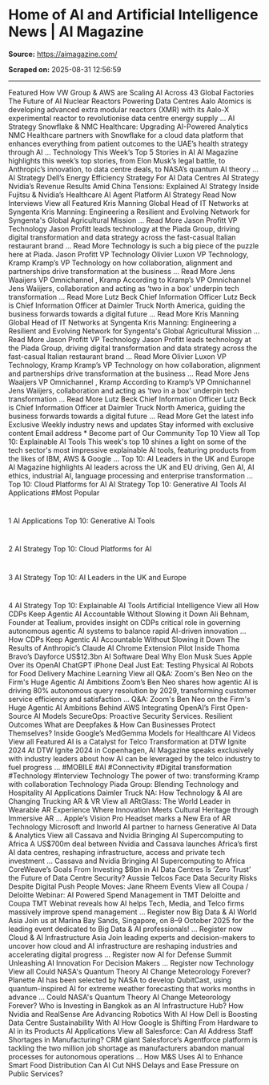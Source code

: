 # Home of AI and Artificial Intelligence News | AI Magazine

**Source:** https://aimagazine.com/

**Scraped on:** 2025-08-31 12:56:59

---

Featured
How VW Group & AWS are Scaling AI Across 43 Global Factories
The Future of AI Nuclear Reactors Powering Data Centres
Aalo Atomics is developing advanced extra modular reactors (XMR) with its Aalo-X experimental reactor to revolutionise data centre energy supply
…
AI Strategy
Snowflake & NMC Healthcare: Upgrading AI-Powered Analytics
NMC Healthcare partners with Snowflake for a cloud data platform that enhances everything from patient outcomes to the UAE’s health strategy through AI
…
Technology
This Week’s Top 5 Stories in AI
AI Magazine highlights this week’s top stories, from Elon Musk’s legal battle, to Anthropic’s innovation, to data centre deals, to NASA’s quantum AI theory
…
AI Strategy
Dell’s Energy Efficiency Strategy For AI Data Centres
AI Strategy
Nvidia’s Revenue Results Amid China Tensions: Explained
AI Strategy
Inside Fujitsu & Nvidia’s Healthcare AI Agent Platform
AI Strategy
Read Now
Interviews
View all
Featured
Kris Manning
Global Head of IT Networks at Syngenta
Kris Manning: Engineering a Resilient and Evolving Network for Syngenta's Global Agricultural Mission
…
Read More
Jason Profitt
VP Technology
Jason Profitt leads technology at the Piada Group, driving digital transformation and data strategy across the fast-casual Italian restaurant brand
…
Read More
Technology is such a big piece of the puzzle here at Piada.
Jason Profitt
VP Technology
Olivier Luxon
VP Technology, Kramp
Kramp’s VP Technology on how collaboration, alignment and partnerships drive transformation at the business
…
Read More
Jens Waaijers
VP Omnichannel , Kramp
According to Kramp’s VP Omnichannel  Jens Waiijers, collaboration and acting as ‘two in a box’ underpin tech transformation
…
Read More
Lutz Beck
Chief Information Officer
Lutz Beck is Chief Information Officer at Daimler Truck North America, guiding the business forwards towards a digital future
…
Read More
Kris Manning
Global Head of IT Networks at Syngenta
Kris Manning: Engineering a Resilient and Evolving Network for Syngenta's Global Agricultural Mission
…
Read More
Jason Profitt
VP Technology
Jason Profitt leads technology at the Piada Group, driving digital transformation and data strategy across the fast-casual Italian restaurant brand
…
Read More
Olivier Luxon
VP Technology, Kramp
Kramp’s VP Technology on how collaboration, alignment and partnerships drive transformation at the business
…
Read More
Jens Waaijers
VP Omnichannel , Kramp
According to Kramp’s VP Omnichannel  Jens Waiijers, collaboration and acting as ‘two in a box’ underpin tech transformation
…
Read More
Lutz Beck
Chief Information Officer
Lutz Beck is Chief Information Officer at Daimler Truck North America, guiding the business forwards towards a digital future
…
Read More
Get the latest
info
Exclusive
Weekly industry news and updates
Stay informed with exclusive content
Email address
*
Become part of Our Community
Top 10
View all
Top 10: Explainable AI Tools
This week's top 10 shines a light on some of the tech sector's most impressive explainable AI tools, featuring products from the likes of IBM, AWS & Google
…
Top 10: AI Leaders in the UK and Europe
AI Magazine highlights AI leaders across the UK and EU driving, Gen AI, AI ethics, industrial AI, language processing and enterprise transformation
…
Top 10: Cloud Platforms for AI
AI Strategy
Top 10: Generative AI Tools
AI Applications
#Most
Popular
#
1
AI Applications
Top 10: Generative AI Tools
#
2
AI Strategy
Top 10: Cloud Platforms for AI
#
3
AI Strategy
Top 10: AI Leaders in the UK and Europe
#
4
AI Strategy
Top 10: Explainable AI Tools
Artificial Intelligence
View all
How CDPs Keep Agentic AI Accountable Without Slowing it Down
Ali Behnam, Founder at Tealium, provides insight on CDPs critical role in governing autonomous agentic AI systems to balance rapid AI-driven innovation
…
How CDPs Keep Agentic AI Accountable Without Slowing it Down
The Results of Anthropic’s Claude AI Chrome Extension Pilot
Inside Thoma Bravo’s Dayforce US$12.3bn AI Software Deal
Why Elon Musk Sues Apple Over its OpenAI ChatGPT iPhone Deal
Just Eat: Testing Physical AI Robots for Food Delivery
Machine Learning
View all
Q&A: Zoom's Ben Neo on the Firm's Huge Agentic AI Ambitions
Zoom’s Ben Neo shares how agentic AI is driving 80% autonomous query resolution by 2029, transforming customer service efficiency and satisfaction
…
Q&A: Zoom's Ben Neo on the Firm's Huge Agentic AI Ambitions
Behind AWS Integrating OpenAI’s First Open-Source AI Models
SecureOps: Proactive Security Services. Resilient Outcomes
What are Deepfakes & How Can Businesses Protect Themselves?
Inside Google’s MedGemma Models for Healthcare AI
Videos
View all
Featured
AI is a Catalyst for Telco Transformation at DTW Ignite 2024
At DTW Ignite 2024 in Copenhagen, AI Magazine speaks exclusively with industry leaders about how AI can be leveraged by the telco industry to fuel progress
…
#MOBILE
#AI
#Connectivity
#Digital transformation
#Technology
#Interview
Technology
The power of two: transforming Kramp with collaboration
Technology
Piada Group: Blending Technology and Hospitality
AI Applications
Daimler Truck NA: How Technology & AI are Changing Trucking
AR & VR
View all
ARtGlass: The World Leader in Wearable AR Experience
Where Innovation Meets Cultural Heritage through Immersive AR
…
Apple’s Vision Pro Headset marks a New Era of AR Technology
Microsoft and Inworld AI partner to harness Generative AI
Data & Analytics
View all
Cassava and Nvidia Bringing AI Supercomputing to Africa
A US$700m deal between Nvidia and Cassava launches Africa’s first AI data centres, reshaping infrastructure, access and private tech investment
…
Cassava and Nvidia Bringing AI Supercomputing to Africa
CoreWeave’s Goals From Investing $6bn in AI Data Centres
Is ‘Zero Trust’ the Future of Data Centre Security?
Aussie Telcos Face Data Security Risks Despite Digital Push
People Moves: Jane Rheem
Events
View all
Coupa / Deloitte Webinar: AI Powered Spend Management in TMT
Deloitte and Coupa TMT Webinat reveals how AI helps Tech, Media, and Telco firms massively improve spend management
…
Register now
Big Data & AI World Asia
Join us at Marina Bay Sands, Singapore, on 8–9 October 2025 for the leading event dedicated to Big Data & AI professionals!
…
Register now
Cloud & AI Infrastructure Asia
Join leading experts and decision-makers to uncover how cloud and AI infrastructure are reshaping  industries and accelerating digital progress
…
Register now
AI for Defense Summit
Unleashing AI Innovation For Decision Makers
…
Register now
Technology
View all
Could NASA's Quantum Theory AI Change Meteorology Forever?
Planette AI has been selected by NASA to develop QubitCast, using quantum-inspired AI for extreme weather forecasting that works months in advance
…
Could NASA's Quantum Theory AI Change Meteorology Forever?
Who is Investing in Bangkok as an AI Infrastructure Hub?
How Nvidia and RealSense Are Advancing Robotics With AI
How Dell is Boosting Data Centre Sustainability With AI
How Google is Shifting From Hardware to AI in its Products
AI Applications
View all
Salesforce: Can AI Address Staff Shortages in Manufacturing?
CRM giant Salesforce’s Agentforce platform is tackling the two million job shortage as manufacturers abandon manual processes for autonomous operations
…
How M&S Uses AI to Enhance Smart Food Distribution
Can AI Cut NHS Delays and Ease Pressure on Public Services?